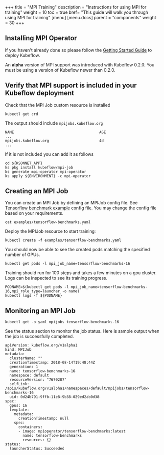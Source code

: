 +++
title = "MPI Training"
description = "Instructions for using MPI for training"
weight = 10
toc = true
bref= "This guide will walk you through using MPI for training"
[menu]
[menu.docs]
  parent = "components"
  weight = 30
+++

## Installing MPI Operator

If you haven't already done so please follow the [Getting Started Guide](/docs/started/getting-started/) to deploy Kubeflow.

An **alpha** version of MPI support was introduced with Kubeflow 0.2.0. You must be using a version of Kubeflow newer than 0.2.0.

## Verify that MPI support is included in your Kubeflow deployment

Check that the MPI Job custom resource is installed

```
kubectl get crd
```

The output should include `mpijobs.kubeflow.org`

```
NAME                                       AGE
...
mpijobs.kubeflow.org                       4d
...
```

If it is not included you can add it as follows

```
cd ${KSONNET_APP}
ks pkg install kubeflow/mpi-job
ks generate mpi-operator mpi-operator
ks apply ${ENVIRONMENT} -c mpi-operator
```

## Creating an MPI Job

You can create an MPI Job by defining an MPIJob config file. See [Tensorflow benchmark example](https://github.com/kubeflow/mpi-operator/blob/master/examples/tensorflow-benchmarks.yaml) config file. You may change the config file based on your requirements.

```
cat examples/tensorflow-benchmarks.yaml
```
Deploy the MPIJob resource to start training:

```
kubectl create -f examples/tensorflow-benchmarks.yaml
```
You should now be able to see the created pods matching the specified number of GPUs.

```
kubectl get pods -l mpi_job_name=tensorflow-benchmarks-16
```
Training should run for 100 steps and takes a few minutes on a gpu cluster. Logs can be inspected to see its training progress.

```
PODNAME=$(kubectl get pods -l mpi_job_name=tensorflow-benchmarks-16,mpi_role_type=launcher -o name)
kubectl logs -f ${PODNAME}
```
## Monitoring an MPI Job

```
kubectl get -o yaml mpijobs tensorflow-benchmarks-16
```
See the status section to monitor the job status. Here is sample output when the job is successfully completed.

```
apiVersion: kubeflow.org/v1alpha1
kind: MPIJob
metadata:
  clusterName: ""
  creationTimestamp: 2018-08-14T19:48:44Z
  generation: 1
  name: tensorflow-benchmarks-16
  namespace: default
  resourceVersion: "7670207"
  selfLink: /apis/kubeflow.org/v1alpha1/namespaces/default/mpijobs/tensorflow-benchmarks-16
  uid: 0d24b791-9ffb-11e8-9b38-029ed2ab0d38
spec:
  gpus: 16
  template:
    metadata:
      creationTimestamp: null
    spec:
      containers:
      - image: mpioperator/tensorflow-benchmarks:latest
        name: tensorflow-benchmarks
        resources: {}
status:
  launcherStatus: Succeeded
```
